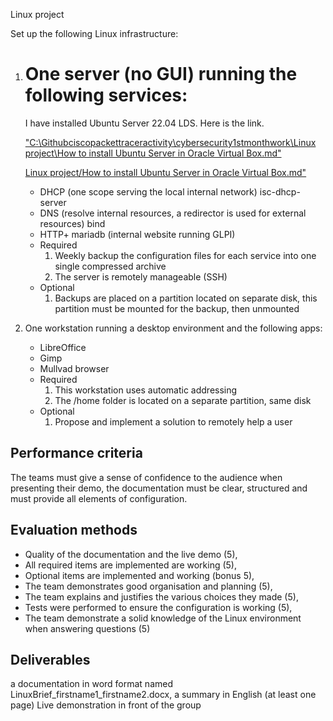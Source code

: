 Linux project


Set up the following Linux infrastructure:

1. # One server (no GUI) running the following services:

   I have installed Ubuntu Server 22.04 LDS. Here is the link.

   ["C:\Githubciscopackettraceractivity\cybersecurity1stmonthwork\Linux project\How to install Ubuntu Server in Oracle Virtual Box.md"]()

   [Linux project/How to install Ubuntu Server in Oracle Virtual Box.md"]()

   

   

   

   

   

   - DHCP (one scope serving the local internal network) isc-dhcp-server
   - DNS (resolve internal resources, a redirector is used for external resources) bind
   - HTTP+ mariadb (internal website running GLPI)
   - Required
     1. Weekly backup the configuration files for each service into one single compressed archive
     2. The server is remotely manageable (SSH)
   - Optional
     1. Backups are placed on a partition located on separate disk, this partition must be mounted for the backup, then unmounted

2. One workstation running a desktop environment and the following apps:

   - LibreOffice
   - Gimp
   - Mullvad browser
   - Required
     1. This workstation uses automatic addressing
     2. The /home folder is located on a separate partition, same disk
   - Optional
     1. Propose and implement a solution to remotely help a user

## Performance criteria

The teams must give a sense of confidence to the audience when presenting their demo, the documentation must be clear, structured and must provide all elements of configuration.

## Evaluation methods

- Quality of the documentation and the live demo (5),
- All required items are implemented are working (5),
- Optional items are implemented and working (bonus 5),
- The team demonstrates good organisation and planning (5),
- The team explains and justifies the various choices they made (5),
- Tests were performed to ensure the configuration is working (5),
- The team demonstrate a solid knowledge of the Linux environment when answering questions (5)

## Deliverables

a documentation in word format named LinuxBrief_firstname1_firstname2.docx, a summary in English (at least one page) Live demonstration in front of the group